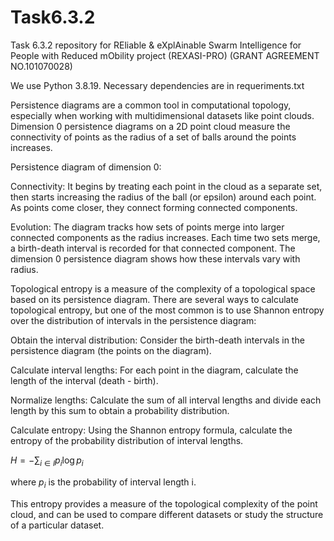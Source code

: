 # Task6.3.2
Task 6.3.2 repository for REliable &amp; eXplAinable Swarm Intelligence for People with Reduced mObility project (REXASI-PRO) (GRANT AGREEMENT NO.101070028)

We use Python 3.8.19. Necessary dependencies are in requeriments.txt


Persistence diagrams are a common tool in computational topology, especially when working with multidimensional datasets like point clouds. Dimension 0 persistence diagrams on a 2D point cloud measure the connectivity of points as the radius of a set of balls around the points increases.

Persistence diagram of dimension 0:

Connectivity: It begins by treating each point in the cloud as a separate set, then starts increasing the radius of the ball (or epsilon) around each point. As points come closer, they connect forming connected components.

Evolution: The diagram tracks how sets of points merge into larger connected components as the radius increases. Each time two sets merge, a birth-death interval is recorded for that connected component. The dimension 0 persistence diagram shows how these intervals vary with radius.

Topological entropy is a measure of the complexity of a topological space based on its persistence diagram. There are several ways to calculate topological entropy, but one of the most common is to use Shannon entropy over the distribution of intervals in the persistence diagram:

Obtain the interval distribution: Consider the birth-death intervals in the persistence diagram (the points on the diagram).

Calculate interval lengths: For each point in the diagram, calculate the length of the interval (death - birth).

Normalize lengths: Calculate the sum of all interval lengths and divide each length by this sum to obtain a probability distribution.

Calculate entropy: Using the Shannon entropy formula, calculate the entropy of the probability distribution of interval lengths.

$H = -\sum_{i \in I} p_i \log p_i$

where $p_i$ is the probability of interval length i.

This entropy provides a measure of the topological complexity of the point cloud, and can be used to compare different datasets or study the structure of a particular dataset.